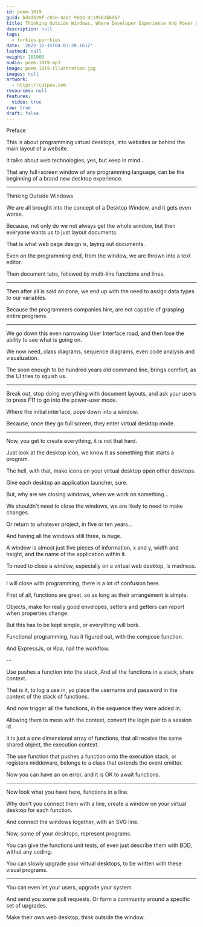 ```yaml
---
id: poem-1019
guid: bdadb39f-c850-4adc-98b3-8c195b3bbd67
title: Thinking Outside Windows, Where Developer Experience And Power User Experience Is One And The Same
description: null
tags:
  - furkies-purrkies
date: '2022-12-15T04:03:20.161Z'
lastmod: null
weight: 101900
audio: poem-1019.mp3
image: poem-1019-illustration.jpg
images: null
artwork:
  - https://catpea.com
resources: null
features:
  video: true
raw: true
draft: false
---
```


Preface

This is about programming virtual desktops,
into websites or behind the main layout of a website.

It talks about web technologies, yes,
but keep in mind...

That any full=screen window of any programming language,
can be the beginning of a brand new desktop experience.

---

Thinking Outside Windows

We are all brought into the concept of a Desktop Window,
and it gets even worse.

Because, not only do we not always get the whole window,
but then everyone wants us to just layout documents.

That is what web page design is,
laying out documents.

Even on the programming end, from the window,
we are thrown into a text editor.

Then document tabs,
followed by multi-line functions and lines.

---

Then after all is said an done,
we end up with the need to assign data types to our variables.

Because the programmers companies hire,
are not capable of grasping entire programs.

---

We go down this even narrowing User Interface road,
and then lose the ability to see what is going on.

We now need, class diagrams, sequence diagrams,
even code analysis and visualization.

The soon enough to be hundred years old command line,
brings comfort, as the UI tries to squish us.

---

Break out, stop doing everything with document layouts,
and ask your users to press F11 to go into the power-user mode.

Where the initial interface,
pops down into a window.

Because, once they go full screen,
they enter virtual desktop mode.

---

Now, you get to create everything,
it is not that hard.

Just look at the desktop icon,
we know it as something that starts a program.

The hell, with that,
make icons on your virtual desktop open other desktops.

Give each desktop an application launcher,
sure.

But, why are we closing windows,
when we work on something…

We shouldn't need to close the windows,
we are likely to need to make changes.

Or return to whatever project,
in five or ten years…

And having all the windows still three,
is huge.

A window is almost just five pieces of information,
x and y, width and height, and the name of the application within it.

To need to close a window,
especially on a virtual web desktop, is madness.

---

I will close with programming,
there is a lot of confusion here.

First of all, functions are great,
so as long as their arrangement is simple.

Objects, make for really good envelopes,
setters and getters can report when properties change.

But this has to be kept simple,
or everything will bork.

Functional programming,
has it figured out, with the compose function.

And ExpressJs, or Koa,
nail the workflow.

--

Use pushes a function into the stack,
And all the functions in a stack, share context.

That is it, to log a use in,
yo place the username and password in the context of the stack of functions.

And now trigger all the functions,
in the sequence they were added in.

Allowing them to mess with the context,
convert the login pair to a session id.

It is just a one dimensional array of functions,
that all receive the same shared object, the execution context.

The use function that pushes a function onto the execution stack,
or registers middeware, belongs to a class that extends the event emitter.

Now you can have an on error,
and it is OK to await functions.

---

Now look what you have here,
functions in a line.

Why don’t you connect them with a line,
create a window on your virtual desktop for each function.

And connect the windows together,
with an SVG line.

Now, some of your desktops,
represent programs.

You can give the functions unit tests,
of even just describe them with BDD, withut any coding.

You can slowly upgrade your virtual desktops,
to be written with these visual programs.

---

You can even let your users,
upgrade your system.

And send you some pull requests.
Or form a community around a specific set of upgrades.

Make their own web desktop,
think outside the window.
